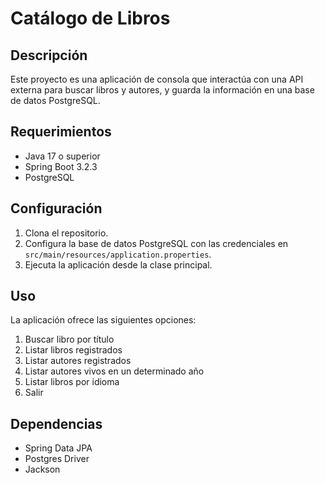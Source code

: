 # Catálogo de Libros

## Descripción

Este proyecto es una aplicación de consola que interactúa con una API externa para buscar libros y autores, y guarda la información en una base de datos PostgreSQL.

## Requerimientos

- Java 17 o superior
- Spring Boot 3.2.3
- PostgreSQL

## Configuración

1. Clona el repositorio.
2. Configura la base de datos PostgreSQL con las credenciales en `src/main/resources/application.properties`.
3. Ejecuta la aplicación desde la clase principal.

## Uso

La aplicación ofrece las siguientes opciones:
1. Buscar libro por título
2. Listar libros registrados
3. Listar autores registrados
4. Listar autores vivos en un determinado año
5. Listar libros por idioma
0. Salir

## Dependencias

- Spring Data JPA
- Postgres Driver
- Jackson
